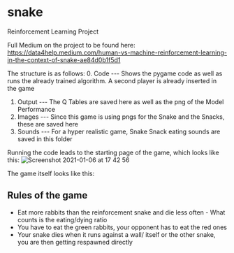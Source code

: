 # snake
Reinforcement Learning Project

Full Medium on the project to be found here: https://data4help.medium.com/human-vs-machine-reinforcement-learning-in-the-context-of-snake-ae84d0b1f5d1

The structure is as follows:
0. Code   --- Shows the pygame code as well as runs the already trained algorithm. A second player is already inserted in the game
1. Output --- The Q Tables are saved here as well as the png of the Model Performance
2. Images --- Since this game is using pngs for the Snake and the Snacks, these are saved here
3. Sounds --- For a hyper realistic game, Snake Snack eating sounds are saved in this folder 

Running the code leads to the starting page of the game, which looks like this:
![Screenshot 2021-01-06 at 17 42 56](https://user-images.githubusercontent.com/52722450/103796409-6f970380-5047-11eb-921e-f2165edd368c.png)


The game itself looks like this:



## Rules of the game
- Eat more rabbits than the reinforcement snake and die less often - What counts is the eating/dying ratio
- You have to eat the green rabbits, your opponent has to eat the red ones
- Your snake dies when it runs against a wall/ itself or the other snake, you are then getting respawned directly


